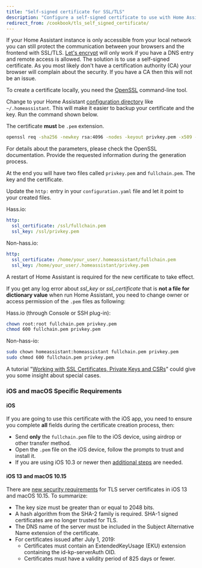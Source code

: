 ```yaml
---
title: "Self-signed certificate for SSL/TLS"
description: "Configure a self-signed certificate to use with Home Assistant"
redirect_from: /cookbook/tls_self_signed_certificate/
---
```


If your Home Assistant instance is only accessible from your local network you can still protect the communication between your browsers and the frontend with SSL/TLS. 
[Let's encrypt]({{site_root}}/blog/2017/09/27/effortless-encryption-with-lets-encrypt-and-duckdns/) will only work if you have a DNS entry and remote access is allowed. 
The solution is to use a self-signed certificate. As you most likely don't have a certification authority (CA) your browser will complain about the security. If you have a CA then this will not be an issue.

To create a certificate locally, you need the [OpenSSL](https://www.openssl.org/) command-line tool.

Change to your Home Assistant [configuration directory](/getting-started/configuration/) like `~/.homeassistant`. This will make it easier to backup your certificate and the key. Run the command shown below. 

The certificate **must** be `.pem` extension.

```bash
openssl req -sha256 -newkey rsa:4096 -nodes -keyout privkey.pem -x509 -days 730 -out fullchain.pem
```

For details about the parameters, please check the OpenSSL documentation. Provide the requested information during the generation process. 

At the end you will have two files called `privkey.pem` and `fullchain.pem`. The key and the certificate.

Update the `http:` entry in your `configuration.yaml` file and let it point to your created files. 

Hass.io:

```yaml
http:
  ssl_certificate: /ssl/fullchain.pem
  ssl_key: /ssl/privkey.pem
```

Non-hass.io:

```yaml
http:
  ssl_certificate: /home/your_user/.homeassistant/fullchain.pem
  ssl_key: /home/your_user/.homeassistant/privkey.pem
```

A restart of Home Assistant is required for the new certificate to take effect.

If you get any log error about *ssl_key* or *ssl_certificate* that is **not a file for dictionary value** when run Home Assistant, you need to change owner or access permission of the `.pem` files as following:

Hass.io (through Console or SSH plug-in):

```bash
chown root:root fullchain.pem privkey.pem
chmod 600 fullchain.pem privkey.pem
```
  
Non-hass-io:

```bash
sudo chown homeassistant:homeassistant fullchain.pem privkey.pem
sudo chmod 600 fullchain.pem privkey.pem
```

A tutorial "[Working with SSL Certificates, Private Keys and CSRs](https://www.digitalocean.com/community/tutorials/openssl-essentials-working-with-ssl-certificates-private-keys-and-csrs)" could give you some insight about special cases.

### iOS and macOS Specific Requirements

#### iOS
If you are going to use this certificate with the iOS app, you need to ensure you complete **all** fields during the certificate creation process, then:

* Send **only** the `fullchain.pem` file to the iOS device, using airdrop or other transfer method.
* Open the `.pem` file on the iOS device, follow the prompts to trust and install it.
* If you are using iOS 10.3 or newer then [additional steps](https://support.apple.com/en-us/HT204477) are needed.

#### iOS 13 and macOS 10.15

There are [new security requirements](https://support.apple.com/en-us/HT210176) for TLS server certificates in iOS 13 and macOS 10.15. To summarize:

* The key size must be greater than or equal to 2048 bits.
* A hash algorithm from the SHA-2 family is required. SHA-1 signed certificates are no longer trusted for TLS.
* The DNS name of the server must be included in the Subject Alternative Name extension of the certificate.
* For certificates issued after July 1, 2019:
  * Certificates must contain an ExtendedKeyUsage (EKU) extension containing the id-kp-serverAuth OID.
  * Certificates must have a validity period of 825 days or fewer.

